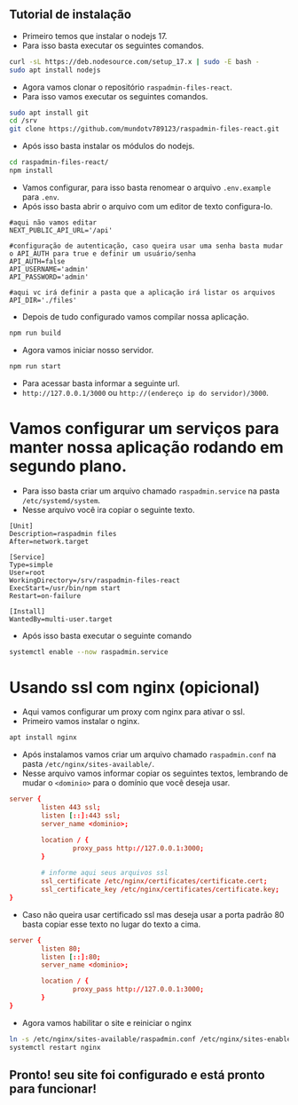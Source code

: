 ## Tutorial de instalação

- Primeiro temos que instalar o nodejs 17.
- Para isso basta executar os seguintes comandos.


```bash
curl -sL https://deb.nodesource.com/setup_17.x | sudo -E bash -
sudo apt install nodejs
```

- Agora vamos clonar o repositório `raspadmin-files-react`.
- Para isso vamos executar os seguintes comandos.


```bash
sudo apt install git
cd /srv
git clone https://github.com/mundotv789123/raspadmin-files-react.git
```

- Após isso basta instalar os módulos do nodejs.

```bash
cd raspadmin-files-react/
npm install
```

- Vamos configurar, para isso basta renomear o arquivo `.env.example` para `.env`.
- Após isso basta abrir o arquivo com um editor de texto configura-lo.

```
#aqui não vamos editar
NEXT_PUBLIC_API_URL='/api' 

#configuração de autenticação, caso queira usar uma senha basta mudar o API_AUTH para true e definir um usuário/senha
API_AUTH=false
API_USERNAME='admin'
API_PASSWORD='admin'

#aqui vc irá definir a pasta que a aplicação irá listar os arquivos
API_DIR='./files'
```

- Depois de tudo configurado vamos compilar nossa aplicação.

```bash
npm run build
```

- Agora vamos iniciar nosso servidor.

```bash
npm run start
```

- Para acessar basta informar a seguinte url.
- `http://127.0.0.1/3000` ou `http://(endereço ip do servidor)/3000`.

# Vamos configurar um serviços para manter nossa aplicação rodando em segundo plano.

- Para isso basta criar um arquivo chamado `raspadmin.service` na pasta `/etc/systemd/system`.
- Nesse arquivo você ira copiar o seguinte texto.

```service
[Unit]
Description=raspadmin files
After=network.target

[Service]
Type=simple
User=root
WorkingDirectory=/srv/raspadmin-files-react
ExecStart=/usr/bin/npm start
Restart=on-failure

[Install]
WantedBy=multi-user.target
```

- Após isso basta executar o seguinte comando

```bash
systemctl enable --now raspadmin.service
```

# Usando ssl com nginx (opicional)

- Aqui vamos configurar um proxy com nginx para ativar o ssl.
- Primeiro vamos instalar o nginx.

```bash
apt install nginx
```

- Após instalamos vamos criar um arquivo chamado `raspadmin.conf` na pasta `/etc/nginx/sites-available/`.
- Nesse arquivo vamos informar copiar os seguintes textos, lembrando de mudar o `<dominio>` para o domínio que você deseja usar.

```conf
server {
        listen 443 ssl;
        listen [::]:443 ssl;
        server_name <dominio>;

        location / {
                proxy_pass http://127.0.0.1:3000;
        }
        
        # informe aqui seus arquivos ssl
        ssl_certificate /etc/nginx/certificates/certificate.cert;
        ssl_certificate_key /etc/nginx/certificates/certificate.key;
}
```

- Caso não queira usar certificado ssl mas deseja usar a porta padrão 80 basta copiar esse texto no lugar do texto a cima.

```conf
server {
        listen 80;
        listen [::]:80;
        server_name <dominio>;

        location / {
                proxy_pass http://127.0.0.1:3000;
        }
}
```

- Agora vamos habilitar o site e reiniciar o nginx

```bash
ln -s /etc/nginx/sites-available/raspadmin.conf /etc/nginx/sites-enabled/raspadmin.conf
systemctl restart nginx
```

## Pronto! seu site foi configurado e está pronto para funcionar!
